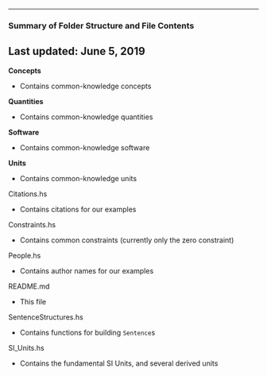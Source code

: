 --------------------------------------------------
### Summary of Folder Structure and File Contents
Last updated: June 5, 2019
--------------------------------------------------

**Concepts**
  - Contains common-knowledge concepts
  
**Quantities**
  - Contains common-knowledge quantities

**Software**
  - Contains common-knowledge software
  
**Units**
  - Contains common-knowledge units
  
Citations.hs
  - Contains citations for our examples

Constraints.hs
  - Contains common constraints (currently only the zero constraint)

People.hs
  - Contains author names for our examples

README.md
  - This file

SentenceStructures.hs
  - Contains functions for building `Sentence`s
  
SI_Units.hs
  - Contains the fundamental SI Units, and several derived units
  